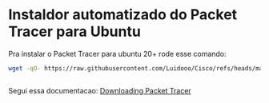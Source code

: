 # Instaldor automatizado do Packet Tracer para Ubuntu

Pra instalar o Packet Tracer para ubuntu 20+ rode esse comando:

```bash
wget -qO- https://raw.githubusercontent.com/Luidooo/Cisco/refs/heads/main/install.sh | bash
```

```
```

Segui essa documentacao: [Downloading Packet Tracer](https://simplificandoredes.com/en/install-packet-tracer-on-linux/)


